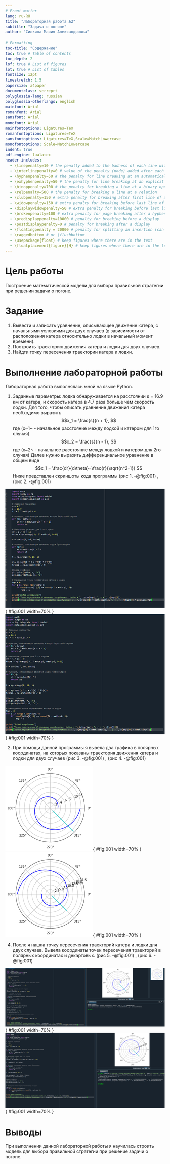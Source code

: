 ```yaml
---
# Front matter
lang: ru-RU
title: "Лабораторная работа №2"
subtitle: "Задача о погоне"
author: "Силкина Мария Александровна"

# Formatting
toc-title: "Содержание"
toc: true # Table of contents
toc_depth: 2
lof: true # List of figures
lot: true # List of tables
fontsize: 12pt
linestretch: 1.5
papersize: a4paper
documentclass: scrreprt
polyglossia-lang: russian
polyglossia-otherlangs: english
mainfont: Arial
romanfont: Arial
sansfont: Arial
monofont: Arial
mainfontoptions: Ligatures=TeX
romanfontoptions: Ligatures=TeX
sansfontoptions: Ligatures=TeX,Scale=MatchLowercase
monofontoptions: Scale=MatchLowercase
indent: true
pdf-engine: lualatex
header-includes:
  - \linepenalty=10 # the penalty added to the badness of each line within a paragraph (no associated penalty node) Increasing the value makes tex try to have fewer lines in the paragraph.
  - \interlinepenalty=0 # value of the penalty (node) added after each line of a paragraph.
  - \hyphenpenalty=50 # the penalty for line breaking at an automatically inserted hyphen
  - \exhyphenpenalty=50 # the penalty for line breaking at an explicit hyphen
  - \binoppenalty=700 # the penalty for breaking a line at a binary operator
  - \relpenalty=500 # the penalty for breaking a line at a relation
  - \clubpenalty=150 # extra penalty for breaking after first line of a paragraph
  - \widowpenalty=150 # extra penalty for breaking before last line of a paragraph
  - \displaywidowpenalty=50 # extra penalty for breaking before last line before a display math
  - \brokenpenalty=100 # extra penalty for page breaking after a hyphenated line
  - \predisplaypenalty=10000 # penalty for breaking before a display
  - \postdisplaypenalty=0 # penalty for breaking after a display
  - \floatingpenalty = 20000 # penalty for splitting an insertion (can only be split footnote in standard LaTeX)
  - \raggedbottom # or \flushbottom
  - \usepackage{float} # keep figures where there are in the text
  - \floatplacement{figure}{H} # keep figures where there are in the text
---
```


# Цель работы

Построение математической модели для выбора правильной стратегии при решении задачи о погоне.

# Задание

1. Вывести и записать  уравнение, описывающее движение катера, с начальными условиями для двух случаев (в зависимости от расположения катера относительно лодки в начальный момент времени).
2. Построить траекторию движения катера и лодки для двух случаев.
3. Найдти точку пересечения траектории катера и лодки.

# Выполнение лабораторной работы

Лабораторная работа выполнялась мной на языке Python.
1. Заданные параметры: лодка обнаруживается на расстоянии s = 16.9 км от катера, и скорость катера в 4.7 раза больше чем скорость лодки.
Для того, чтобы описать уравнение движения катера необходимо выразить
$$x_1 = \frac{s}{n + 1}, $$ где \(x~1~ - начальное расстояние между лодкой и катером для 1го случая\)
$$x_2 = \frac{s}{n - 1}, $$ где \(x~2~ - начальное расстояние между лодкой и катером для 2го случая\)
Далее нужно выразить дифференциальное уравнение в общем виде
$$x_1 = \frac{dr}{d\theta}=\frac{r}{\sqrt{n^2-1}} $$
Ниже представлен скриншоты кода программы (рис 1. -@fig:001) ,  (рис 2. -@fig:001)

![Код программы для первого случая](image/1.png){ #fig:001 width=70% }  
![Код программы для второго случая](image/2.png){ #fig:001 width=70% }  

2. При помощи данной программы я вывела два графика в полярных координатах, на которых показаны траектория движения катера и лодки для двух случаев  (рис 3. -@fig:001)  , (рис 4. -@fig:001)  


![Траектории для первого случая](image/3.png){ #fig:001 width=70% }  
![Траектории для второго случая](image/4.png){ #fig:001 width=70% }  

4. После я нашла точку пересечения траекторий катера и лодки для двух случаев. Вывела координаты точек пересечения траекторий в полярных координатах и декартовых. (рис 5. -@fig:001)  , (рис 6. -@fig:001)  

![Координаты точки пересечения для первого случая](image/5.png){ #fig:001 width=70% }  
![Координаты точки пересечения для второго случая](image/6.png){ #fig:001 width=70% }  


# Выводы

При выполнении данной лабораторной работы я научилась строить модель для выбора правильной стратегии при решение задачи о погоне.
